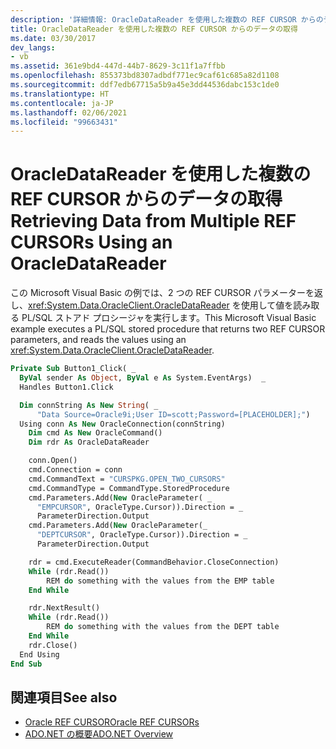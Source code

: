 ```yaml
---
description: '詳細情報: OracleDataReader を使用した複数の REF CURSOR からのデータの取得'
title: OracleDataReader を使用した複数の REF CURSOR からのデータの取得
ms.date: 03/30/2017
dev_langs:
- vb
ms.assetid: 361e9bd4-447d-44b7-8629-3c11f1a7ffbb
ms.openlocfilehash: 855373bd8307adbdf771ec9caf61c685a82d1108
ms.sourcegitcommit: ddf7edb67715a5b9a45e3dd44536dabc153c1de0
ms.translationtype: HT
ms.contentlocale: ja-JP
ms.lasthandoff: 02/06/2021
ms.locfileid: "99663431"
---
```

# <a name="retrieving-data-from-multiple-ref-cursors-using-an-oracledatareader"></a><span data-ttu-id="6c765-103">OracleDataReader を使用した複数の REF CURSOR からのデータの取得</span><span class="sxs-lookup"><span data-stu-id="6c765-103">Retrieving Data from Multiple REF CURSORs Using an OracleDataReader</span></span>

<span data-ttu-id="6c765-104">この Microsoft Visual Basic の例では、2 つの REF CURSOR パラメーターを返し、<xref:System.Data.OracleClient.OracleDataReader> を使用して値を読み取る PL/SQL ストアド プロシージャを実行します。</span><span class="sxs-lookup"><span data-stu-id="6c765-104">This Microsoft Visual Basic example executes a PL/SQL stored procedure that returns two REF CURSOR parameters, and reads the values using an <xref:System.Data.OracleClient.OracleDataReader>.</span></span>

```vb
Private Sub Button1_Click( _
  ByVal sender As Object, ByVal e As System.EventArgs)  _
  Handles Button1.Click

  Dim connString As New String( _
      "Data Source=Oracle9i;User ID=scott;Password=[PLACEHOLDER];")
  Using conn As New OracleConnection(connString)
    Dim cmd As New OracleCommand()
    Dim rdr As OracleDataReader

    conn.Open()
    cmd.Connection = conn
    cmd.CommandText = "CURSPKG.OPEN_TWO_CURSORS"
    cmd.CommandType = CommandType.StoredProcedure
    cmd.Parameters.Add(New OracleParameter( _
      "EMPCURSOR", OracleType.Cursor)).Direction = _
      ParameterDirection.Output
    cmd.Parameters.Add(New OracleParameter(_
      "DEPTCURSOR", OracleType.Cursor)).Direction = _
      ParameterDirection.Output

    rdr = cmd.ExecuteReader(CommandBehavior.CloseConnection)
    While (rdr.Read())
        REM do something with the values from the EMP table
    End While

    rdr.NextResult()
    While (rdr.Read())
        REM do something with the values from the DEPT table
    End While
    rdr.Close()
  End Using
End Sub
```

## <a name="see-also"></a><span data-ttu-id="6c765-105">関連項目</span><span class="sxs-lookup"><span data-stu-id="6c765-105">See also</span></span>

- [<span data-ttu-id="6c765-106">Oracle REF CURSOR</span><span class="sxs-lookup"><span data-stu-id="6c765-106">Oracle REF CURSORs</span></span>](oracle-ref-cursors.md)
- [<span data-ttu-id="6c765-107">ADO.NET の概要</span><span class="sxs-lookup"><span data-stu-id="6c765-107">ADO.NET Overview</span></span>](ado-net-overview.md)
